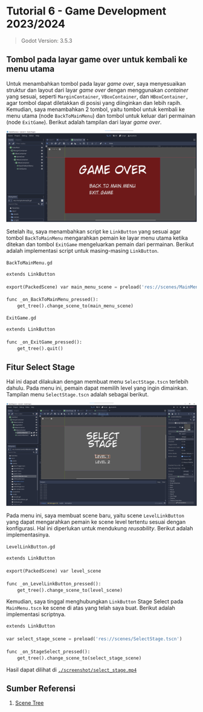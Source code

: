 # Tutorial 6 - Game Development 2023/2024

> Godot Version: 3.5.3

## Tombol pada layar game over untuk kembali ke menu utama

Untuk menambahkan tombol pada layar *game over*, saya menyesuaikan struktur dan layout dari layar *game over* dengan menggunakan *container* yang sesuai, seperti `MarginContainer`, `VBoxContainer`, dan `HBoxContainer,` agar tombol dapat diletakkan di posisi yang diinginkan dan lebih rapih. Kemudian, saya menambahkan 2 tombol, yaitu tombol untuk kembali ke menu utama (node `BackToMainMenu`) dan tombol untuk keluar dari permainan (node `ExitGame`). Berikut adalah tampilan dari layar *game over*.

![Layar Game Over](./screenshot/layer_game_over.png)

Setelah itu, saya menambahkan script ke `LinkButton` yang sesuai agar tombol `BackToMainMenu` mengarahkan pemain ke layar menu utama ketika ditekan dan tombol `ExitGame` mengeluarkan pemain dari permainan. Berikut adalah implementasi script untuk masing-masing `LinkButton`.

`BackToMainMenu.gd`

```py
extends LinkButton

export(PackedScene) var main_menu_scene = preload('res://scenes/MainMenu.tscn')

func _on_BackToMainMenu_pressed():
    get_tree().change_scene_to(main_menu_scene)
```

`ExitGame.gd`

```py
extends LinkButton

func _on_ExitGame_pressed():
    get_tree().quit()
```

## Fitur Select Stage

Hal ini dapat dilakukan dengan membuat menu `SelectStage.tscn` terlebih dahulu. Pada menu ini, pemain dapat memilih level yang ingin dimainkan. Tampilan menu `SelectStage.tscn` adalah sebagai berikut.

![Select Stage Menu](./screenshot/menu_select_stage.png)

Pada menu ini, saya membuat scene baru, yaitu scene `LevelLinkButton` yang dapat mengarahkan pemain ke scene level tertentu sesuai dengan konfigurasi. Hal ini diperlukan untuk mendukung *reusability*. Berikut adalah implementasinya.

`LevelLinkButton.gd`

```py
extends LinkButton

export(PackedScene) var level_scene

func _on_LevelLinkButton_pressed():
    get_tree().change_scene_to(level_scene)
```

Kemudian, saya tinggal menghubungkan `LinkButton` Stage Select pada `MainMenu.tscn` ke scene di atas yang telah saya buat. Berikut adalah implementasi scriptnya.

```py
extends LinkButton

var select_stage_scene = preload('res://scenes/SelectStage.tscn')

func _on_StageSelect_pressed():
    get_tree().change_scene_to(select_stage_scene)
```

Hasil dapat dilihat di [`./screenshot/select_stage.mp4`](./screenshot/select_stage.mp4)

## Sumber Referensi

1. [Scene Tree](https://media.giphy.com/media/vFKqnCdLPNOKc/giphy.gif)
